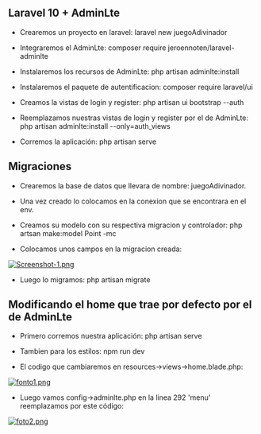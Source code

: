 ## Laravel 10 + AdminLte

- Crearemos un proyecto en laravel: laravel new juegoAdivinador

- Integraremos el AdminLte:
	composer require jeroennoten/laravel-adminlte

- Instalaremos los recursos de AdminLte:
	php artisan adminlte:install

- Instalaremos el paquete de autentificacion:
	composer require laravel/ui

- Creamos la vistas de login y register:
	php artisan ui bootstrap --auth

- Reemplazamos nuestras vistas de login y register por el de AdminLte:
	php artisan adminlte:install --only=auth_views

- Corremos la aplicación: php artisan serve

## Migraciones

- Crearemos la base de datos que llevara de nombre: juegoAdivinador.

- Una vez creado lo colocamos en la conexion que se encontrara en el env.

- Creamos su modelo con su respectiva migracion y controlador: php artsan make:model Point -mc

- Colocamos unos campos en la migracion creada:

[![Screenshot-1.png](https://i.postimg.cc/ryhn6LkW/Screenshot-1.png)](https://postimg.cc/0rwdmFr2)

- Luego lo migramos: php artisan migrate

## Modificando el home que trae por defecto por el de AdminLte

- Primero corremos nuestra aplicación: php artisan serve

- Tambien para los estilos: npm run dev

- El codigo que cambiaremos en resources->views->home.blade.php:

[![fonto1.png](https://i.postimg.cc/sxds5Qc1/fonto1.png)](https://postimg.cc/YG35HSTw)

- Luego vamos config->adminlte.php en la linea 292 'menu' reemplazamos por este código:

[![foto2.png](https://i.postimg.cc/JzydZ1TB/foto2.png)](https://postimg.cc/DSTgKK32)



